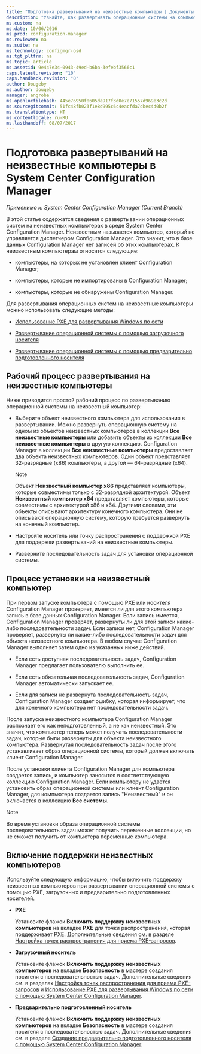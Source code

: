 ```yaml
---
title: "Подготовка развертываний на неизвестные компьютеры | Документы Майкрософт"
description: "Узнайте, как развертывать операционные системы на компьютерах, которые не находятся под управлением Configuration Manager, в среде System Center Configuration Manager."
ms.custom: na
ms.date: 10/06/2016
ms.prod: configuration-manager
ms.reviewer: na
ms.suite: na
ms.technology: configmgr-osd
ms.tgt_pltfrm: na
ms.topic: article
ms.assetid: 9e447e34-0943-49ed-b6ba-3efebf3566c1
caps.latest.revision: "10"
caps.handback.revision: "0"
author: Dougeby
ms.author: dougeby
manager: angrobe
ms.openlocfilehash: 445e76950f0605da917f3d0e7e71557d969e3c2d
ms.sourcegitcommit: 51fc48fb023f1e8d995c6c4eacfda7dbec4d0b2f
ms.translationtype: HT
ms.contentlocale: ru-RU
ms.lasthandoff: 08/07/2017
---
```

# <a name="prepare-for-unknown-computer-deployments-in-system-center-configuration-manager"></a>Подготовка развертываний на неизвестные компьютеры в System Center Configuration Manager

*Применимо к: System Center Configuration Manager (Current Branch)*

В этой статье содержатся сведения о развертывании операционных систем на неизвестных компьютерах в среде System Center Configuration Manager. Неизвестным называется компьютер, который не управляется диспетчером Configuration Manager. Это значит, что в базе данных Configuration Manager нет записей об этих компьютерах. К неизвестным компьютерам относятся следующие:  

-   компьютеры, на которых не установлен клиент Configuration Manager;  

-   компьютеры, которые не импортированы в Configuration Manager;  

-   компьютеры, которые не обнаружены Configuration Manager.  

 Для развертывания операционных систем на неизвестные компьютеры можно использовать следующие методы:  

-   [Использование PXE для развертывания Windows по сети](../deploy-use/use-pxe-to-deploy-windows-over-the-network.md)  

-   [Развертывание операционной системы с помощью загрузочного носителя](../deploy-use/create-bootable-media.md)  

-   [Развертывание операционной системы с помощью предварительно подготовленного носителя](../deploy-use/create-prestaged-media.md)  

## <a name="unknown-computer-deployment-workflow"></a>Рабочий процесс развертывания на неизвестные компьютеры  
 Ниже приводится простой рабочий процесс по развертыванию операционной системы на неизвестный компьютер:  

-   Выберите объект неизвестного компьютера для использования в развертывании. Можно развернуть операционную систему на одном из объектов неизвестных компьютеров в коллекции **Все неизвестные компьютеры** или добавить объекты из коллекции **Все неизвестные компьютеры** в другую коллекцию. Configuration Manager в коллекции **Все неизвестные компьютеры** предоставляет два объекта неизвестных компьютеров. Один объект представляет 32-разрядные (x86) компьютеры, а другой — 64-разрядные (x64).  

    > [!NOTE]  
    >  Объект **Неизвестный компьютер x86** представляет компьютеры, которые совместимы только с 32-разрядной архитектурой. Объект **Неизвестный компьютер x64** представляет компьютеры, которые совместимы с архитектурой x86 и x64. Другими словами, эти объекты описывают архитектуру конечного компьютера. Они не описывают операционную систему, которую требуется развернуть на конечный компьютер.  

-   Настройте носитель или точку распространения с поддержкой PXE для поддержки развертываний на неизвестные компьютеры.  

-   Разверните последовательность задач для установки операционной системы.  

## <a name="unknown-computer-installation-process"></a>Процесс установки на неизвестный компьютер  
 При первом запуске компьютера с помощью PXE или носителя Configuration Manager проверяет, имеется ли для этого компьютера запись в базе данных Configuration Manager. Если запись имеется, Configuration Manager проверяет, развернуты ли для этой записи какие-либо последовательности задач. Если записи нет, Configuration Manager проверяет, развернуты ли какие-либо последовательности задач для объекта неизвестного компьютера. В любом случае Configuration Manager выполняет затем одно из указанных ниже действий.  

-   Если есть доступная последовательность задач, Configuration Manager предлагает пользователю выполнить ее.  

-   Если есть обязательная последовательность задач, Configuration Manager автоматически запускает ее.  

-   Если для записи не развернута последовательность задач, Configuration Manager создает ошибку, которая информирует, что для конечного компьютера нет последовательности задач.  

 После запуска неизвестного компьютера Configuration Manager распознает его как неподготовленный, а не как неизвестный. Это значит, что компьютер теперь может получать последовательности задач, которые были развернуты для объекта неизвестного компьютера. Развернутая последовательность задач после этого устанавливает образ операционной системы, который должен включать клиент Configuration Manager.  

 После установки клиента Configuration Manager для компьютера создается запись, и компьютер заносится в соответствующую коллекцию Configuration Manager. Если компьютеру не удается установить образ операционной системы или клиент Configuration Manager, для компьютера создается запись "Неизвестный" и он включается в коллекцию **Все системы**.  

> [!NOTE]  
>  Во время установки образа операционной системы последовательность задач может получить переменные коллекции, но не сможет получить от компьютера переменные компьютера.  

##  <a name="BKMK_EnablingUnknown"></a> Включение поддержки неизвестных компьютеров  
 Используйте следующую информацию, чтобы включить поддержку неизвестных компьютеров при развертывании операционной системы с помощью PXE, загрузочных и предварительно подготовленных носителей.  

-   **PXE**  

     Установите флажок **Включить поддержку неизвестных компьютеров** на вкладке **PXE** для точки распространения, которая поддерживает PXE. Дополнительные сведения см. в разделе [Настройка точек распространения для приема PXE-запросов](prepare-site-system-roles-for-operating-system-deployments.md#BKMK_PXEDistributionPoint).  

-   **Загрузочный носитель**  

     Установите флажок **Включить поддержку неизвестных компьютеров** на вкладке **Безопасность** в мастере создания носителя с последовательностью задач. Дополнительные сведения см. в разделах [Настройка точек распространения для приема PXE-запросов](prepare-site-system-roles-for-operating-system-deployments.md#BKMK_PXEDistributionPoint) и [Использование PXE для развертывания Windows по сети с помощью System Center Configuration Manager](../deploy-use/use-pxe-to-deploy-windows-over-the-network.md).  

-   **Предварительно подготовленный носитель**  

     Установите флажок **Включить поддержку неизвестных компьютеров** на вкладке **Безопасность** в мастере создания носителя с последовательностью задач. Дополнительные сведения см. в разделе [Создание предварительно подготовленного носителя с помощью System Center Configuration Manager](../deploy-use/create-prestaged-media.md).  
